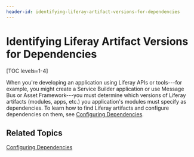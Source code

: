 ```yaml
---
header-id: identifying-liferay-artifact-versions-for-dependencies
---
```


# Identifying Liferay Artifact Versions for Dependencies

[TOC levels=1-4]

When you're developing an application using Liferay APIs or tools---for example,
you might create a Service Builder application or use Message Bus or Asset
Framework---you must determine which versions of Liferay artifacts (modules,
apps, etc.) you application's modules must specify as dependencies. To learn
how to find Liferay artifacts and  configure dependencies on them, see
[Configuring Dependencies](/docs/7-2/customization/-/knowledge_base/c/configuring-dependencies).

## Related Topics

[Configuring Dependencies](/docs/7-2/customization/-/knowledge_base/c/configuring-dependencies)
